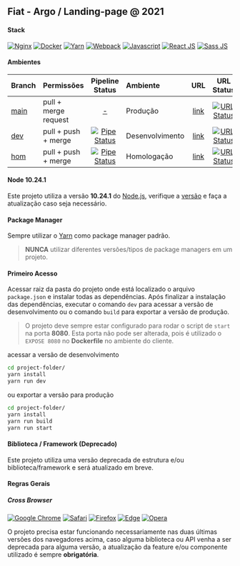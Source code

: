 [client-repo]: https://gitlab.fcalatam.com/fca/commercial/bmc/landing-page/fiat/fiatargo
[client-url-final]: https://argo.fiat.com.br
[dcode-url-dev]: https://lp-argo-2021.dev.dcode.works
[dcode-url-hom]: https://lp-argo-2021.hom.dcode.works
[branch-main]: https://gitlab.digitalcode.com.br/stellantis/fiat/argo/argo-2021/-/tree/min
[branch-dev]: https://gitlab.digitalcode.com.br/stellantis/fiat/argo/argo-2021/-/tree/dev
[branch-hom]: https://gitlab.digitalcode.com.br/stellantis/fiat/argo/argo-2021/-/tree/hom
[pipeline-dev]: https://gitlab.digitalcode.com.br/stellantis/fiat/argo/argo-2021/-/pipelines?scope=all&ref=dev
[pipeline-hom]: https://gitlab.digitalcode.com.br/stellantis/fiat/argo/argo-2021/-/pipelines?scope=all&ref=hom
[status-url-final]: https://img.shields.io/website?down_color=red&down_message=down&up_color=%234bc51c&up_message=up&url=https://argo.fiat.com.br
[status-url-dev]: https://img.shields.io/website?down_color=red&down_message=down&up_color=%234bc51c&up_message=up&url=https://lp-argo-2021.dev.dcode.works
[status-url-hom]: https://img.shields.io/website?down_color=red&down_message=down&up_color=%234bc51c&up_message=up&url=https://lp-argo-2021.hom.dcode.works
[badge-dev]: https://gitlab.digitalcode.com.br/stellantis/fiat/argo/argo-2021/badges/dev/pipeline.svg
[badge-hom]: https://gitlab.digitalcode.com.br/stellantis/fiat/argo/argo-2021/badges/hom/pipeline.svg

## Fiat - Argo / Landing-page @ 2021
[//]: # (Exemplo: Jeep - Renegade / Landing-page @ 2022)
[//]: # (Landing-page|Teaser Form/Countdown/Live)

#### Stack
[//]: <> (Adicionar as principais tecnologias utilizadas no projeto com o link para suas respectivas documentações)
[![Nginx](https://img.shields.io/badge/Nginx-009639?style=for-the-badge&logo=nginx&logoColor=white)](https://nginx.org/en/docs/) [![Docker](https://img.shields.io/badge/Docker-2CA5E0?style=for-the-badge&logo=docker&logoColor=white)](https://docs.docker.com/) [![Yarn](https://img.shields.io/badge/Yarn-2C8EBB?style=for-the-badge&logo=yarn&logoColor=white)](https://yarnpkg.com/getting-started/usage/) [![Webpack](https://img.shields.io/badge/Webpack-2b3a42?style=for-the-badge&logo=Webpack&logoColor=8dd6f980)](https://webpack.js.org/) [![Javascript](https://img.shields.io/badge/JavaScript-323330?style=for-the-badge&logo=javascript&logoColor=F7DF1E)](https://www.javascript.com/) [![React JS](https://img.shields.io/badge/React-20232A?style=for-the-badge&logo=react&logoColor=61DAFB)](https://reactjs.org/docs/getting-started.html) [![Sass JS](https://img.shields.io/badge/Sass-CC6699?style=for-the-badge&logo=sass&logoColor=white)](https://sass-lang.com/documentation/syntax/)

#### Ambientes 
| Branch | Permissões | Pipeline Status| Ambiente  | URL | URL Status|
| :--- |:--- | :---: | :--- | :---: | :---: | 
| [main][branch-main] | pull + merge request | [-][client-repo] |Produção|  [link][client-url-final] | [![URL Status][status-url-final]][client-url-final] |
| [dev][branch-dev] | pull + push + merge | [![Pipe Status][badge-dev]][pipeline-dev] | Desenvolvimento|[link][dcode-url-dev] | [![URL Status][status-url-dev]][dcode-url-dev] |
|[hom][branch-hom] | pull + push + merge | [![Pipe Status][badge-hom]][pipeline-hom] |Homologação| [link][dcode-url-hom] | [![URL Status][status-url-hom]][dcode-url-hom] |

#### Node 10.24.1
Este projeto utiliza a versão **10.24.1** do [Node.js](https://nodejs.org/pt-br/), verifique a [versão](https://nodejs.org/pt-br/download/releases/) e faça a atualização caso seja necessário.

#### Package Manager
Sempre utilizar o [Yarn](https://yarnpkg.com/getting-started/usage/) como package manager padrão.
>**NUNCA** utilizar diferentes versões/tipos de package managers em um projeto.

#### Primeiro Acesso
Acessar raiz da pasta do projeto onde está localizado o arquivo `package.json` e instalar todas as dependências. 
Após finalizar a instalação das dependências, executar o comando `dev` para acessar a versão de desenvolvimento ou o comando `build` para exportar a versão de produção.
> O projeto deve sempre estar configurado para rodar o script de `start` na porta **8080**.
> Esta porta não pode ser alterada, pois é utilizado o `EXPOSE 8080` no **Dockerfile** no ambiente do cliente.


acessar a versão de desenvolvimento
```sh
cd project-folder/
yarn install
yarn run dev
```
ou exportar a versão para produção
```sh
cd project-folder/
yarn install
yarn run build
yarn run start
```

#### Biblioteca / Framework (Deprecado)
Este projeto utiliza uma versão deprecada de estrutura e/ou biblioteca/framework e será atualizado em breve.

#### Regras Gerais
##### Cross Browser
[![Google Chrome](https://img.shields.io/badge/Google%20Chrome-4285F4?style=for-the-badge&logo=GoogleChrome&logoColor=white)](https://www.google.com/chrome/) [![Safari](https://img.shields.io/badge/Safari-000000?style=for-the-badge&logo=Safari&logoColor=white)](https://www.apple.com/safari/) [![Firefox](https://img.shields.io/badge/Firefox-FF7139?style=for-the-badge&logo=Firefox-Browser&logoColor=white)](https://www.mozilla.org/en-US/firefox/new/) [![Edge](https://img.shields.io/badge/Edge-0078D7?style=for-the-badge&logo=Microsoft-edge&logoColor=white)](https://www.microsoft.com/en-us/edge) [![Opera](https://img.shields.io/badge/Opera-FF1B2D?style=for-the-badge&logo=Opera&logoColor=white)](https://www.opera.com/)

O projeto precisa estar funcionando necessariamente nas duas últimas versões dos navegadores acima, caso alguma biblioteca ou API venha a ser deprecada para alguma versão, a atualização da feature e/ou componente utilizado é sempre **obrigatória**.
